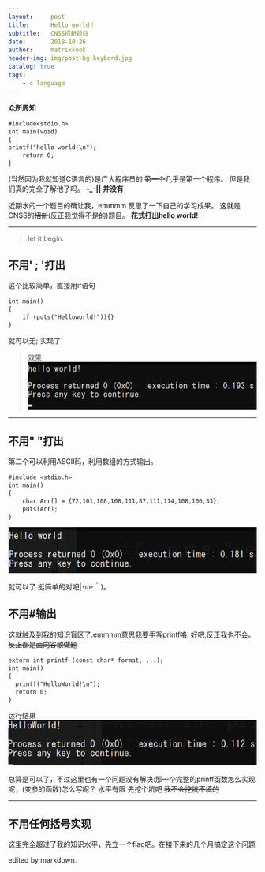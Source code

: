 ```yaml
---
layout:     post
title:      Hello world！
subtitle:   CNSS招新题目
date:       2018-10-26
author:     matrixkook
header-img: img/post-bg-keybord.jpg
catalog: true
tags:
    - c language
---
```


**众所周知**
```
#include<stdio.h>
int main(void)
{
printf("hello world!\n");
    return 0;
}

```
(当然因为我就知道C语言的)是广大程序员的 ~~第一个~~几乎是第一个程序。
但是我们真的完全了解他了吗。
**-_-|| 并没有**

近期水的一个题目的确让我，emmmm 反思了一下自己的学习成果。
这就是CNSS的~~招新~~(反正我觉得不是的)题目。
 **花式打出hello world!**

-----
> let it begin.

## 不用' ; '打出
这个比较简单，直接用if语句
```
int main()
{
	if (puts("Helloworld!")){}
}
```
就可以无; 实现了
> 效果
![image](/img/HW01.png)

-----

## 不用" "打出
第二个可以利用ASCII码，利用数组的方式输出。
```
#include <stdio.h>
int main()
{
	char Arr[] = {72,101,108,108,111,87,111,114,108,100,33};
	puts(Arr);
}
```
![image](/img/HW02.png)

就可以了 挺简单的对吧|･ω･｀)。
## 不用#输出
这就触及到我的知识盲区了.emmmm意思我要手写printf咯.
好吧,反正我也不会。~~反正都是面向谷歌做题~~

```
extern int printf (const char* format, ...);
int main()
{
  printf("HelloWorld!\n");
  return 0;
}

```
运行结果 
![image](/img/HW04.png)


总算是可以了，不过这里也有一个问题没有解决:那一个完整的printf函数怎么实现呢，(变参的函数)怎么写呢？
水平有限 先挖个坑吧 ~~我不会挖坑不填的~~

----
## 不用任何括号实现
这里完全超过了我的知识水平，先立一个flag吧。在接下来的几个月搞定这个问题

edited by markdown.
